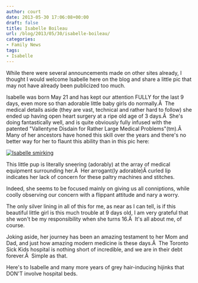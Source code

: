 ```yaml
---
author: court
date: 2013-05-30 17:06:08+00:00
draft: false
title: Isabelle Boileau
url: /blog/2013/05/30/isabelle-boileau/
categories:
- Family News
tags:
- Isabelle
---
```


While there were several announcements made on other sites already, I thought I would welcome Isabelle here on the blog and share a little pic that may not have already been publicized too much.

Isabelle was born May 21 and has kept our attention FULLY for the last 9 days, even more so than adorable little baby girls do normally.Â  The medical details aside (they are vast, technical and rather hard to follow) she ended up having open heart surgery at a ripe old age of 3 days.Â  She's doing fantastically well, and is quite obviously fully infused with the patented "Vallentyne Disdain for Rather Large Medical Problems"(tm).Â  Many of her ancestors have honed this skill over the years and there's no better way for her to flaunt this ability than in this pic here:

[![Isabelle smirking](http://www.vallentyne.com/blog/wp-content/uploads/2013/05/isabelle-smirking-1024x765.jpg)
](http://www.vallentyne.com/blog/2013/05/30/isabelle-boileau/isabelle-smirking/)

This little pup is literally sneering (adorably) at the array of medical equipment surrounding her.Â  Her arrogant(ly adorable)Â curled lip indicates her lack of concern for these paltry machines and stitches.

Indeed, she seems to be focused mainly on giving us all conniptions, while coolly observing our concern with a flippant attitude and nary a worry.

The only silver lining in all of this for me, as near as I can tell, is if this beautiful little girl is this much trouble at 9 days old, I am very grateful that she won't be my responsibility when she turns 16.Â  It's all about me, of course.

Joking aside, her journey has been an amazing testament to her Mom and Dad, and just how amazing modern medicine is these days.Â  The Toronto Sick Kids hospital is nothing short of incredible, and we are in their debt forever.Â  Simple as that.

Here's to Isabelle and many more years of grey hair-inducing hijinks that DON'T involve hospital beds.
